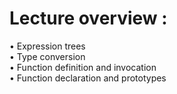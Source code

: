 # Lecture overview : 

• Expression trees <br>
• Type conversion <br>
• Function definition and invocation <br>
• Function declaration and prototypes <br>